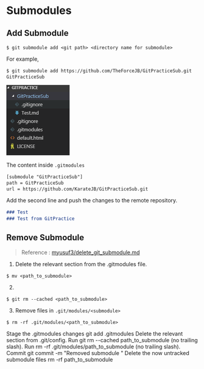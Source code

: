 # Submodules

## Add Submodule

```
$ git submodule add <git path> <directory name for submodule>
```


For example, 

```
$ git submodule add https://github.com/TheForceJB/GitPracticeSub.git GitPracticeSub
```


![](../assets/012.png)



The content inside `.gitmodules`

```
[submodule "GitPracticeSub"]
path = GitPracticeSub
url = https://github.com/KarateJB/GitPracticeSub.git
```



Add the second line and push the changes to the remote repository. 

```markdown
### Test
### Test from GitPractice
```


## Remove Submodule

> Reference : [myusuf3/delete_git_submodule.md](https://gist.github.com/myusuf3/7f645819ded92bda6677)


1. Delete the relevant section from the .gitmodules file.

```
$ mv <path_to_submodule>
```

2. 

```
$ git rm --cached <path_to_submodule>
```


3. Remove files in `.git/modules/<submodule>`


```
$ rm -rf .git/modules/<path_to_submodule>
```




Stage the .gitmodules changes git add .gitmodules
Delete the relevant section from .git/config.
Run git rm --cached path_to_submodule (no trailing slash).
Run rm -rf .git/modules/path_to_submodule (no trailing slash).
Commit git commit -m "Removed submodule "
Delete the now untracked submodule files rm -rf path_to_submodule

